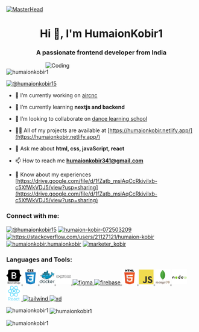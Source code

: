[![MasterHead](https://media.licdn.com/dms/image/D5616AQGPxK5tuJ1Ssw/profile-displaybackgroundimage-shrink_350_1400/0/1689485769162?e=1695859200&v=beta&t=DaVI_Zt_-wYHCWVPGUTywTt_9EFWZoSkWp370pFE1is)](https://codegrills.in)
<h1 align="center">Hi 👋, I'm HumaionKobir1</h1>
<h3 align="center">A passionate frontend developer from India</h3>
<img align="right" alt="Coding" width="400" src="https://media.tenor.com/rePDfDWO3XoAAAAd/hacking.gif">

<p align="left"> <img src="https://komarev.com/ghpvc/?username=humaionkobir1&label=Profile%20views&color=0e75b6&style=flat" alt="humaionkobir1" /> </p>

<p align="left"> <a href="https://twitter.com/@humaionkobir15" target="blank"><img src="https://img.shields.io/twitter/follow/@humaionkobir15?logo=twitter&style=for-the-badge" alt="@humaionkobir15" /></a> </p>

- 🔭 I’m currently working on [aircnc](https://aircnc-client-5c97a.web.app/)

- 🌱 I’m currently learning **nextjs and backend**

- 👯 I’m looking to collaborate on [dance learning school](https://dance-a96c2.web.app/)

- 👨‍💻 All of my projects are available at [https://humaionkobir.netlify.app/](https://humaionkobir.netlify.app/)

- 💬 Ask me about **html, css, javaScript, react**

- 📫 How to reach me **humaionkobir341@gmail.com**

- 📄 Know about my experiences [https://drive.google.com/file/d/1fZatb_msiAqCcRkiviIxb-c5XfWkVDJ5/view?usp=sharing](https://drive.google.com/file/d/1fZatb_msiAqCcRkiviIxb-c5XfWkVDJ5/view?usp=sharing)

<h3 align="left">Connect with me:</h3>
<p align="left">
<a href="https://twitter.com/@humaionkobir15" target="blank"><img align="center" src="https://raw.githubusercontent.com/rahuldkjain/github-profile-readme-generator/master/src/images/icons/Social/twitter.svg" alt="@humaionkobir15" height="30" width="40" /></a>
<a href="https://linkedin.com/in/humaion-kobir-072503209" target="blank"><img align="center" src="https://raw.githubusercontent.com/rahuldkjain/github-profile-readme-generator/master/src/images/icons/Social/linked-in-alt.svg" alt="humaion-kobir-072503209" height="30" width="40" /></a>
<a href="https://stackoverflow.com/users/https://stackoverflow.com/users/21127121/humaion-kobir" target="blank"><img align="center" src="https://raw.githubusercontent.com/rahuldkjain/github-profile-readme-generator/master/src/images/icons/Social/stack-overflow.svg" alt="https://stackoverflow.com/users/21127121/humaion-kobir" height="30" width="40" /></a>
<a href="https://fb.com/humaionkobir.humaionkobir" target="blank"><img align="center" src="https://raw.githubusercontent.com/rahuldkjain/github-profile-readme-generator/master/src/images/icons/Social/facebook.svg" alt="humaionkobir.humaionkobir" height="30" width="40" /></a>
<a href="https://instagram.com/marketer_kobir" target="blank"><img align="center" src="https://raw.githubusercontent.com/rahuldkjain/github-profile-readme-generator/master/src/images/icons/Social/instagram.svg" alt="marketer_kobir" height="30" width="40" /></a>
</p>

<h3 align="left">Languages and Tools:</h3>
<p align="left"> <a href="https://getbootstrap.com" target="_blank" rel="noreferrer"> <img src="https://raw.githubusercontent.com/devicons/devicon/master/icons/bootstrap/bootstrap-plain-wordmark.svg" alt="bootstrap" width="40" height="40"/> </a> <a href="https://www.w3schools.com/css/" target="_blank" rel="noreferrer"> <img src="https://raw.githubusercontent.com/devicons/devicon/master/icons/css3/css3-original-wordmark.svg" alt="css3" width="40" height="40"/> </a> <a href="https://www.docker.com/" target="_blank" rel="noreferrer"> <img src="https://raw.githubusercontent.com/devicons/devicon/master/icons/docker/docker-original-wordmark.svg" alt="docker" width="40" height="40"/> </a> <a href="https://expressjs.com" target="_blank" rel="noreferrer"> <img src="https://raw.githubusercontent.com/devicons/devicon/master/icons/express/express-original-wordmark.svg" alt="express" width="40" height="40"/> </a> <a href="https://www.figma.com/" target="_blank" rel="noreferrer"> <img src="https://www.vectorlogo.zone/logos/figma/figma-icon.svg" alt="figma" width="40" height="40"/> </a> <a href="https://firebase.google.com/" target="_blank" rel="noreferrer"> <img src="https://www.vectorlogo.zone/logos/firebase/firebase-icon.svg" alt="firebase" width="40" height="40"/> </a> <a href="https://www.w3.org/html/" target="_blank" rel="noreferrer"> <img src="https://raw.githubusercontent.com/devicons/devicon/master/icons/html5/html5-original-wordmark.svg" alt="html5" width="40" height="40"/> </a> <a href="https://developer.mozilla.org/en-US/docs/Web/JavaScript" target="_blank" rel="noreferrer"> <img src="https://raw.githubusercontent.com/devicons/devicon/master/icons/javascript/javascript-original.svg" alt="javascript" width="40" height="40"/> </a> <a href="https://www.mongodb.com/" target="_blank" rel="noreferrer"> <img src="https://raw.githubusercontent.com/devicons/devicon/master/icons/mongodb/mongodb-original-wordmark.svg" alt="mongodb" width="40" height="40"/> </a> <a href="https://nodejs.org" target="_blank" rel="noreferrer"> <img src="https://raw.githubusercontent.com/devicons/devicon/master/icons/nodejs/nodejs-original-wordmark.svg" alt="nodejs" width="40" height="40"/> </a> <a href="https://reactjs.org/" target="_blank" rel="noreferrer"> <img src="https://raw.githubusercontent.com/devicons/devicon/master/icons/react/react-original-wordmark.svg" alt="react" width="40" height="40"/> </a> <a href="https://tailwindcss.com/" target="_blank" rel="noreferrer"> <img src="https://www.vectorlogo.zone/logos/tailwindcss/tailwindcss-icon.svg" alt="tailwind" width="40" height="40"/> </a> <a href="https://www.adobe.com/products/xd.html" target="_blank" rel="noreferrer"> <img src="https://cdn.worldvectorlogo.com/logos/adobe-xd.svg" alt="xd" width="40" height="40"/> </a> </p>

<p><img align="left" src="https://github-readme-stats.vercel.app/api/top-langs?username=humaionkobir1&show_icons=true&locale=en&layout=compact" alt="humaionkobir1" /></p>

<p>&nbsp;<img align="center" src="https://github-readme-stats.vercel.app/api?username=humaionkobir1&show_icons=true&locale=en" alt="humaionkobir1" /></p>

<p><img align="center" src="https://github-readme-streak-stats.herokuapp.com/?user=humaionkobir1&" alt="humaionkobir1" /></p>
